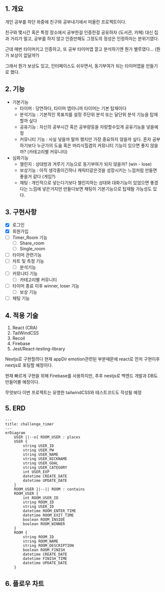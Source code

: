 ## 1. 개요

개인 공부를 하던 와중에 친구와 공부내기에서 떠올린 프로젝트이다.

친구와 몇시간 혹은 특정 장소에서 공부한걸 인증한걸 공유하자 (도서관, 카페) 대신 집과 거리가 멀고, 공부를 하지 않고 인증만해도 그정도의 정성은 인정하자는 분위기였다.

근데 매번 타이머키고 인증하고, 또 공부 타이머앱 깔고 분석하기엔 뭔가 별루였다… (뭔가 보상이 없달까?)

그래서 뭔가 보상도 있고, 인터페이스도 쉬우면서, 동기부여가 되는 타이머앱을 만들기로 했다.

## 2. 기능

- 기본기능
  - 타이머 : 당연하다, 타이머 앱이니까 타이머는 기본 탑재이다
  - 분석기능 : 기본적인 목표치를 설정 주단위 분석 또는 달단위 분석 기능을 탑재할까 싶다
  - 공유기능 : 자신의 공부시간 혹은 공부량등을 자랑할수있게 공유기능을 넣을예정
  - 커뮤니티 기능 : 사실 넣을까 말까 했지만 가장 중요하지 않을까 싶다. 혼자 공부하기보다 누군가의 도움 혹은 머리식힐겸의 커뮤니티 기능이 있으면 좋지 않을까? (카테고리별 커뮤니티)
- 심화기능
  - 챌린지 : 상대방과 겨루기 기능으로 동기부여가 되지 않을까? (win - lose)
  - 보상기능 : 아직 생각중이긴하나 캐릭터같은것을 성장시키는 느낌처럼 만들면 좋을거 같다 (게임?)
  - 채팅 : 개인적으로 넣는다기보다 챌린지하는 상대와 대화기능이 있었으면 좋겠다는 느낌에 넣은거지만 만들다보면 채팅이 기본기능으로 탑재될 가능성도 있다.

## 3. 구현사항

- [x] 로그인
- [x] 회원가입
- [ ] Timer_Room 기능
  - [ ] Share_room
  - [ ] Single_room
- [ ] 타이머 관련기능
- [ ] 차트 및 측정 기능
  - [ ] 분석기능
- [ ] 커뮤니티 기능
  - [ ] 카테고리별 커뮤니티
- [ ] 타이머 종료 이후 winner, loser 기능
  - [ ] 보상 기능
- [ ] 채팅 기능

## 4. 적용 기술

1. React (CRA)
2. TailWindCSS
3. Recoil
4. Firebase
5. Jest/React-testing-library

Nextjs로 구현할려다 현재 appDir emotion관련된 부분때문에 react로 먼저 구현이후 nextjs로 포팅할 예정이다.

현재 빠르게 구현을 위해 Firebase를 사용하지만, 추후 nestjs로 백엔드 개발과 DB도 만들어볼 예정이다.

무엇보다 이번 프로젝트는 유명한 tailwindCSS와 테스트코드도 작성될 예정

## 5. ERD

```mermaid
---
title: challenge_timer
---
erDiagram
    USER ||--o{ ROOM_USER : places
    USER {
        string USER_ID
        string USER_PW
        string USER_NAME
        string USER_NICKNAME
        string USER_GOAL
        string USER_CATEGORY
        int USER_EXP
        datetime CREATE_DATE
        datetime UPDATE_DATE
    }
    ROOM_USER }|--|| ROOM : contains
    ROOM_USER {
        int ROOM_USER_ID
        string ROOM_ID
        string USER_ID
        datetime ROOM_ENTER_TIME
        datetime ROOM_EXIT_TIME
        boolean ROOM_INSIDE
        boolean ROOM_WINNER
    }
    ROOM {
        string ROOM_ID
        string ROOM_NAME
        string ROOM_DESCRIPTION
        boolean ROOM_FINISH
        datetime CREATE_DATE
        datetime FINISH_TIME
        datetime UPDATE_DATE
    }

```

## 6. 플로우 차트
